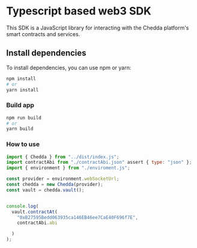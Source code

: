 # Typescript based web3 SDK

This SDK is a JavaScript library for interacting with the Chedda platform's smart contracts and services.

## Install dependencies

To install dependencies, you can use npm or yarn:

```bash
npm install
# or
yarn install
```

### Build app

```bash
npm run build
# or
yarn build
```

### How to use

```javascript
import { Chedda } from "../dist/index.js";
import contractAbi from "./contractAbi.json" assert { type: "json" };
import { environment } from "./enviroment.js";

const provider = environment.webSocketUrl;
const chedda = new Chedda(provider);
const vault = chedda.vault();


console.log(
  vault.contractAt(
    "0xB27595Bedd063935ca146EB46ee7CaE40F696f7E",
    contractAbi.abi

  )
);
```
